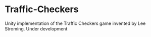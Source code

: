 # Traffic-Checkers
Unity implementation of the Traffic Checkers game invented by Lee Stroming.
Under development

